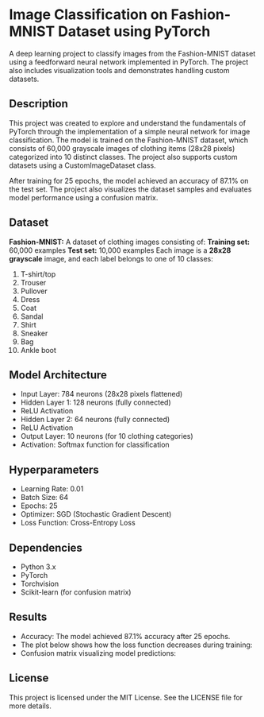 # Image Classification on Fashion-MNIST Dataset using PyTorch
A deep learning project to classify images from the Fashion-MNIST dataset using a feedforward neural network implemented in PyTorch. The project also includes visualization tools and demonstrates handling custom datasets.

## Description
This project was created to explore and understand the fundamentals of PyTorch through the implementation of a simple neural network for image classification. The model is trained on the Fashion-MNIST dataset, which consists of 60,000 grayscale images of clothing items (28x28 pixels) categorized into 10 distinct classes. The project also supports custom datasets using a CustomImageDataset class.

After training for 25 epochs, the model achieved an accuracy of 87.1% on the test set. The project also visualizes the dataset samples and evaluates model performance using a confusion matrix.

## Dataset
**Fashion-MNIST:** A dataset of clothing images consisting of:
**Training set:** 60,000 examples
**Test set:** 10,000 examples
Each image is a **28x28 grayscale** image, and each label belongs to one of 10 classes:
1. T-shirt/top
2. Trouser
3. Pullover
4. Dress
5. Coat
6. Sandal
7. Shirt
8. Sneaker
0. Bag
10. Ankle boot

## Model Architecture
- Input Layer: 784 neurons (28x28 pixels flattened)
- Hidden Layer 1: 128 neurons (fully connected)
- ReLU Activation
- Hidden Layer 2: 64 neurons (fully connected)
- ReLU Activation
- Output Layer: 10 neurons (for 10 clothing categories)
- Activation: Softmax function for classification

## Hyperparameters
- Learning Rate: 0.01
- Batch Size: 64
- Epochs: 25
- Optimizer: SGD (Stochastic Gradient Descent)
- Loss Function: Cross-Entropy Loss

## Dependencies
- Python 3.x
- PyTorch
- Torchvision
- Scikit-learn (for confusion matrix)

## Results
- Accuracy: The model achieved 87.1% accuracy after 25 epochs.
- The plot below shows how the loss function decreases during training:
- Confusion matrix visualizing model predictions:

## License
This project is licensed under the MIT License. See the LICENSE file for more details.
